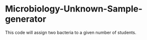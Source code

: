 # Microbiology-Unknown-Sample-generator
This code will assign two bacteria to a given number of students.
